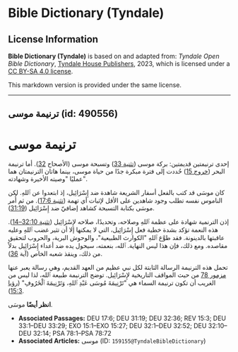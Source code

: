 # Bible Dictionary (Tyndale)

## License Information

**Bible Dictionary (Tyndale)** is based on and adapted from: _Tyndale Open Bible Dictionary_, [Tyndale House Publishers](https://tyndaleopenresources.com/), 2023, which is licensed under a [CC BY-SA 4.0 license](https://creativecommons.org/licenses/by-sa/4.0/legalcode.en).

This markdown version is provided under the same license.



--------------------------------

## ترنيمة موسى (id: 490556)

ترنيمة موسى
===========

إحدى ترنيمتين قديمتين: بركة موسى ([تثنية 33](https://ref.ly/Deut33:1-Deut33:29)) وتسبحة موسى (الأصحاح [32](https://ref.ly/Deut32:1-Deut32:52)). أما ترنيمة البحر ([خروج 15](https://ref.ly/Exod15:1-Exod15:27)) حُددت إلى فترة مبكرة جدًا من حياة موسى، بينما هاتان الترنيمتان هما عمليًا "وصيته الأخيرة وشهادته".

كان موسَى قد كتب بالفعل أسفار الشريعة شاهدة ضد إِسْرَائِيل، إذ ابتعدوا عن ٱللهِ. لكن الناموس نفسه تطلب وجود شاهدين على الأقل لإثبات أي تهمة ([تثنية 17:6](https://ref.ly/Deut17:6)). من ثم أُمر موسَى بكتابة التسبحة كشاهد إضافيّ ضد إِسْرَائِيل ([31:19](https://ref.ly/Deut31:19)).

إذن الترنمية شهادة على عظمة ٱللهِ وصلاحه، وتحديدًا، صلاحه لإِسْرَائِيل ([تثنية 32:10–14](https://ref.ly/Deut32:10-Deut32:14)). هذه النعمة تؤكد بشدة خطية فعل إِسْرَائِيل، التي لا يمكنها إلا أن تثير غضب ٱللهِ وعليه عاقبتها بالدينونة. فقد طوَّع ٱللهِ "الكوارث الطبيعية"، والوحوش البرية، والحروب لتحقيق مقاصده. ومع ذلك، فإن هذا ليس النهاية. ٱلله، بنعمته، سيحول يده ضد أعداء إِسْرَائِيل بدلاً من ذلك، وينقذ شعبه الخاص (آية [36](https://ref.ly/Deut32:36)).

تحمل هذه الترنيمة الرسالة الثابتة لكل نبي عظيم من العهد القديم، وهي رسالة يعبر عنها [مزمور 78](https://ref.ly/Ps78:1-Ps78:72) من حيث المواقف التاريخية لإِسْرَائِيل. توضح الترنيمة طبيعة ٱلله، لذا ليس من الغريب أن تكون ترنيمة السماء هي "تَرْنِيمَةَ مُوسَى عَبْدِ ٱللهِ، وَتَرْنِيمَةَ ٱلْخَرُوفِ" ([رؤيا 15:3](https://ref.ly/Rev15:3)).

**انظر أيضًا** موسَى.

* **Associated Passages:** DEU 17:6; DEU 31:19; DEU 32:36; REV 15:3; DEU 33:1–DEU 33:29; EXO 15:1–EXO 15:27; DEU 32:1–DEU 32:52; DEU 32:10–DEU 32:14; PSA 78:1–PSA 78:72
* **Associated Articles:** موسى (ID: `159155@TyndaleBibleDictionary`)

